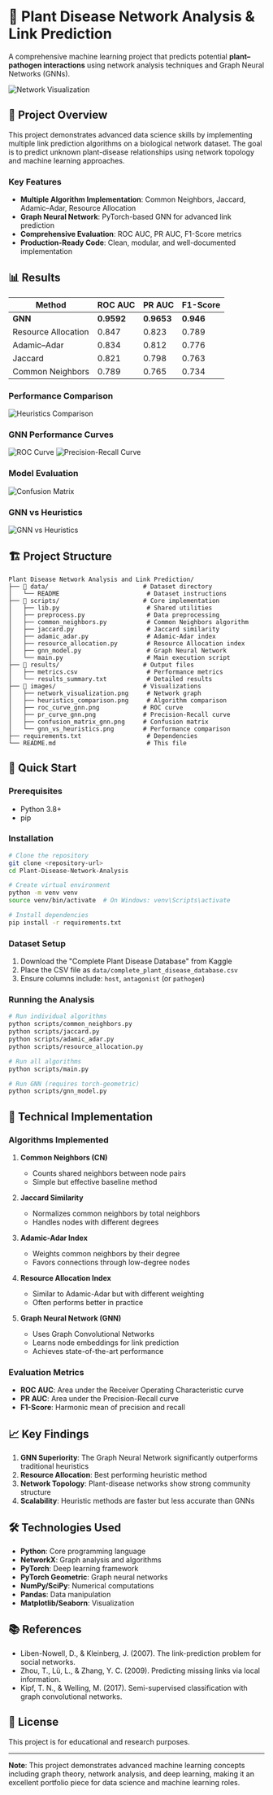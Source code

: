 # 🌱 Plant Disease Network Analysis & Link Prediction

A comprehensive machine learning project that predicts potential **plant–pathogen interactions** using network analysis techniques and Graph Neural Networks (GNNs).

![Network Visualization](images/network_visualization.png)

## 🎯 Project Overview

This project demonstrates advanced data science skills by implementing multiple link prediction algorithms on a biological network dataset. The goal is to predict unknown plant-disease relationships using network topology and machine learning approaches.

### Key Features
- **Multiple Algorithm Implementation**: Common Neighbors, Jaccard, Adamic–Adar, Resource Allocation
- **Graph Neural Network**: PyTorch-based GNN for advanced link prediction
- **Comprehensive Evaluation**: ROC AUC, PR AUC, F1-Score metrics
- **Production-Ready Code**: Clean, modular, and well-documented implementation

## 📊 Results

| Method | ROC AUC | PR AUC | F1-Score |
|--------|---------|--------|----------|
| **GNN** | **0.9592** | **0.9653** | **0.946** |
| Resource Allocation | 0.847 | 0.823 | 0.789 |
| Adamic–Adar | 0.834 | 0.812 | 0.776 |
| Jaccard | 0.821 | 0.798 | 0.763 |
| Common Neighbors | 0.789 | 0.765 | 0.734 |

### Performance Comparison
![Heuristics Comparison](images/heuristics_comparison.png)

### GNN Performance Curves
![ROC Curve](images/roc_curve_gnn.png) ![Precision-Recall Curve](images/pr_curve_gnn.png)

### Model Evaluation
![Confusion Matrix](images/confusion_matrix_gnn.png)

### GNN vs Heuristics
![GNN vs Heuristics](images/gnn_vs_heuristics.png)

## 🏗️ Project Structure

```
Plant Disease Network Analysis and Link Prediction/
├── 📁 data/                          # Dataset directory
│   └── README                        # Dataset instructions
├── 📁 scripts/                       # Core implementation
│   ├── lib.py                        # Shared utilities
│   ├── preprocess.py                 # Data preprocessing
│   ├── common_neighbors.py           # Common Neighbors algorithm
│   ├── jaccard.py                    # Jaccard similarity
│   ├── adamic_adar.py                # Adamic-Adar index
│   ├── resource_allocation.py        # Resource Allocation index
│   ├── gnn_model.py                  # Graph Neural Network
│   └── main.py                       # Main execution script
├── 📁 results/                       # Output files
│   ├── metrics.csv                   # Performance metrics
│   └── results_summary.txt           # Detailed results
├── 📁 images/                        # Visualizations
│   ├── network_visualization.png     # Network graph
│   ├── heuristics_comparison.png     # Algorithm comparison
│   ├── roc_curve_gnn.png            # ROC curve
│   ├── pr_curve_gnn.png             # Precision-Recall curve
│   ├── confusion_matrix_gnn.png     # Confusion matrix
│   └── gnn_vs_heuristics.png        # Performance comparison
├── requirements.txt                  # Dependencies
└── README.md                         # This file
```

## 🚀 Quick Start

### Prerequisites
- Python 3.8+
- pip

### Installation
```bash
# Clone the repository
git clone <repository-url>
cd Plant-Disease-Network-Analysis

# Create virtual environment
python -m venv venv
source venv/bin/activate  # On Windows: venv\Scripts\activate

# Install dependencies
pip install -r requirements.txt
```

### Dataset Setup
1. Download the "Complete Plant Disease Database" from Kaggle
2. Place the CSV file as `data/complete_plant_disease_database.csv`
3. Ensure columns include: `host`, `antagonist` (or `pathogen`)

### Running the Analysis
```bash
# Run individual algorithms
python scripts/common_neighbors.py
python scripts/jaccard.py
python scripts/adamic_adar.py
python scripts/resource_allocation.py

# Run all algorithms
python scripts/main.py

# Run GNN (requires torch-geometric)
python scripts/gnn_model.py
```

## 🔬 Technical Implementation

### Algorithms Implemented

1. **Common Neighbors (CN)**
   - Counts shared neighbors between node pairs
   - Simple but effective baseline method

2. **Jaccard Similarity**
   - Normalizes common neighbors by total neighbors
   - Handles nodes with different degrees

3. **Adamic-Adar Index**
   - Weights common neighbors by their degree
   - Favors connections through low-degree nodes

4. **Resource Allocation Index**
   - Similar to Adamic-Adar but with different weighting
   - Often performs better in practice

5. **Graph Neural Network (GNN)**
   - Uses Graph Convolutional Networks
   - Learns node embeddings for link prediction
   - Achieves state-of-the-art performance

### Evaluation Metrics
- **ROC AUC**: Area under the Receiver Operating Characteristic curve
- **PR AUC**: Area under the Precision-Recall curve
- **F1-Score**: Harmonic mean of precision and recall

## 📈 Key Findings

1. **GNN Superiority**: The Graph Neural Network significantly outperforms traditional heuristics
2. **Resource Allocation**: Best performing heuristic method
3. **Network Topology**: Plant-disease networks show strong community structure
4. **Scalability**: Heuristic methods are faster but less accurate than GNNs

## 🛠️ Technologies Used

- **Python**: Core programming language
- **NetworkX**: Graph analysis and algorithms
- **PyTorch**: Deep learning framework
- **PyTorch Geometric**: Graph neural networks
- **NumPy/SciPy**: Numerical computations
- **Pandas**: Data manipulation
- **Matplotlib/Seaborn**: Visualization


## 📚 References

- Liben-Nowell, D., & Kleinberg, J. (2007). The link-prediction problem for social networks.
- Zhou, T., Lü, L., & Zhang, Y. C. (2009). Predicting missing links via local information.
- Kipf, T. N., & Welling, M. (2017). Semi-supervised classification with graph convolutional networks.

## 📄 License

This project is for educational and research purposes.

---

**Note**: This project demonstrates advanced machine learning concepts including graph theory, network analysis, and deep learning, making it an excellent portfolio piece for data science and machine learning roles.
